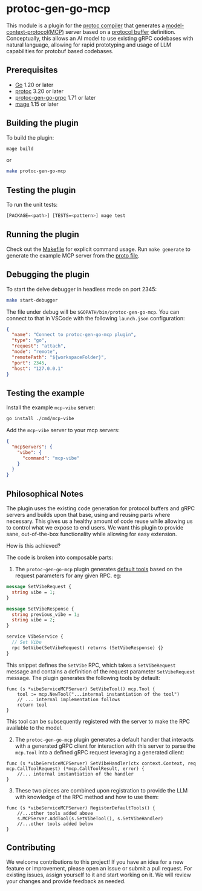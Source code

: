 # protoc-gen-go-mcp

This module is a plugin for the [protoc compiler](https://grpc.io/docs/protoc-installation/) that generates a [model-context-protocol(MCP)](https://modelcontextprotocol.io/introduction) server based on a [protocol buffer](https://protobuf.dev/) definition. Conceptually, this allows an AI model to use existing gRPC codebases with natural language, allowing for rapid prototyping and usage of LLM capabilities for protobuf based codebases.


## Prerequisites

- [Go](https://go.dev/doc/install) 1.20 or later
- [protoc](https://grpc.io/docs/protoc-installation/) 3.20 or later
- [protoc-gen-go-grpc](https://grpc.io/docs/languages/go/quickstart/) 1.71 or later
- [mage](https://magefile.org/) 1.15 or later


## Building the plugin

To build the plugin:

```bash
mage build
```

or

```bash
make protoc-gen-go-mcp
```


## Testing the plugin

To run the unit tests:

```bash
[PACKAGE=<path>] [TESTS=<pattern>] mage test
```


## Running the plugin

Check out the [Makefile](./Makefile) for explicit command usage. Run `make generate` to generate the example MCP server from the [proto file](./protos/example.proto).


## Debugging the plugin

To start the delve debugger in headless mode on port 2345:

```bash
make start-debugger
```

The file under debug will be `$GOPATH/bin/protoc-gen-go-mcp`. You can connect to that in VSCode with the following `launch.json` configuration:

```json
{
  "name": "Connect to protoc-gen-go-mcp plugin",
  "type": "go",
  "request": "attach",
  "mode": "remote",
  "remotePath": "${workspaceFolder}",
  "port": 2345,
  "host": "127.0.0.1"
}
```

## Testing the example

Install the example `mcp-vibe` server:

```bash
go install ./cmd/mcp-vibe
```

Add the `mcp-vibe` server to your mcp servers:

```json
{
  "mcpServers": {
    "vibe": {
      "command": "mcp-vibe"
    }
  }
}
```


## Philosophical Notes

The plugin uses the existing code generation for protocol buffers and gRPC servers and builds upon that base, using and reusing parts where necessary. This gives us a healthy amount of code reuse while allowing us to control what we expose to end users. We want this plugin to provide sane, out-of-the-box functionality while allowing for easy extension.

How is this achieved?

The code is broken into composable parts:

1. The `protoc-gen-go-mcp` plugin generates [default tools](https://modelcontextprotocol.io/docs/concepts/tools) based on the request parameters for any given RPC.
eg:

```proto
message SetVibeRequest {
  string vibe = 1;
}

message SetVibeResponse {
  string previous_vibe = 1;
  string vibe = 2;
}

service VibeService {
  // Set Vibe
  rpc SetVibe(SetVibeRequest) returns (SetVibeResponse) {}
}
```

This snippet defines the `SetVibe` RPC, which takes a `SetVibeRequest` message and contains a definition of the request parameter `SetVibeRequest` message. The plugin generates the following tools by default:

```golang
func (s *vibeServiceMCPServer) SetVibeTool() mcp.Tool {
	tool := mcp.NewTool("...internal instantiation of the tool")
	// ... internal implementation follows
	return tool
}
```

This tool can be subsequently registered with the server to make the RPC available to the model.

2. The `protoc-gen-go-mcp` plugin generates a default handler that interacts with a generated gRPC client for interaction with this server to parse the `mcp.Tool` into a defined gRPC request leveraging a generated client:

```golang
func (s *vibeServiceMCPServer) SetVibeHandler(ctx context.Context, req mcp.CallToolRequest) (*mcp.CallToolResult, error) {
	//... internal instantiation of the handler
}
```

3. These two pieces are combined upon registration to provide the LLM with knowledge of the RPC method and how to use them:

```golang
func (s *vibeServiceMCPServer) RegisterDefaultTools() {
	//...other tools added above
	s.MCPServer.AddTool(s.SetVibeTool(), s.SetVibeHandler)
    //...other tools added below
}
```


## Contributing

We welcome contributions to this project! If you have an idea for a new feature or improvement, please open an issue or submit a pull request. For existing issues, assign yourself to it and start working on it. We will review your changes and provide feedback as needed.
